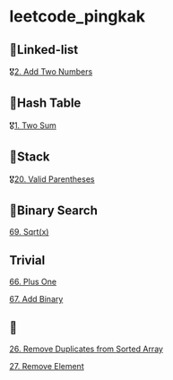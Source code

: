 # leetcode_pingkak

## 🎯Linked-list
🎖️[2. Add Two Numbers](https://github.com/WasabiPingKak/leetcode_pingkak/blob/main/Problems/2%20-%20Add%20Two%20Numbers.md)

## 🎯Hash Table
🎖️[1. Two Sum](https://github.com/WasabiPingKak/leetcode_pingkak/blob/main/Problems/1%20-%20Two%20Sum.md)

## 🎯Stack
🎖️[20. Valid Parentheses](https://github.com/WasabiPingKak/leetcode_pingkak/blob/main/Problems/20%20-%20Valid%20Parentheses.md)

## 🎯Binary Search
[69. Sqrt(x)](https://github.com/WasabiPingKak/leetcode_pingkak/blob/main/Problems/69%20-%20Sqrt(x).md)

## Trivial
[66. Plus One](https://github.com/WasabiPingKak/leetcode_pingkak/blob/main/Problems/66%20-%20Plus%20One.md)

[67. Add Binary](https://github.com/WasabiPingKak/leetcode_pingkak/blob/main/Problems/67%20-%20Add%20Binary.md)

## 💩
[26. Remove Duplicates from Sorted Array](https://github.com/WasabiPingKak/leetcode_pingkak/blob/main/Problems/26%20-%20Remove%20Duplicates%20from%20Sorted%20Array.md)

[27. Remove Element](https://github.com/WasabiPingKak/leetcode_pingkak/blob/main/Problems/27%20-%20Remove%20Element.md)
